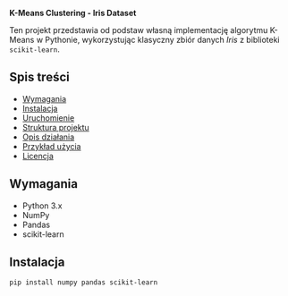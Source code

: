
**K-Means Clustering - Iris Dataset**

Ten projekt przedstawia od podstaw własną implementację algorytmu K-Means w Pythonie, wykorzystując klasyczny zbiór danych *Iris* z biblioteki `scikit-learn`.

## Spis treści
- [Wymagania](#wymagania)
- [Instalacja](#instalacja)
- [Uruchomienie](#uruchomienie)
- [Struktura projektu](#struktura-projektu)
- [Opis działania](#opis-działania)
- [Przykład użycia](#przykład-użycia)
- [Licencja](#licencja)

## Wymagania
- Python 3.x
- NumPy
- Pandas
- scikit-learn

## Instalacja
```bash
pip install numpy pandas scikit-learn
